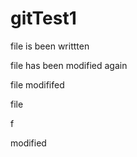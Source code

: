 gitTest1
========

file is been writtten

file has been modified again

file modififed

file

f

modified